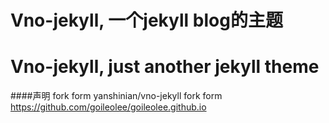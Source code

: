 # Vno-jekyll, 一个jekyll blog的主题
# Vno-jekyll, just another jekyll theme

####声明
fork form yanshinian/vno-jekyll
fork form https://github.com/goileolee/goileolee.github.io

